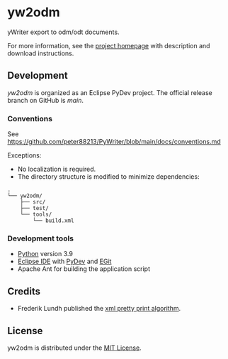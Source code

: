 # yw2odm
yWriter export to odm/odt documents.

For more information, see the [project homepage](https://peter88213.github.io/yw2odm) with description and download instructions.

## Development

*yw2odm* is organized as an Eclipse PyDev project. The official release branch on GitHub is *main*.

### Conventions

See https://github.com/peter88213/PyWriter/blob/main/docs/conventions.md

Exceptions:
- No localization is required.
- The directory structure is modified to minimize dependencies:

```
.
└── yw2odm/
    ├── src/
    ├── test/
    └── tools/ 
        └── build.xml
```

### Development tools

- [Python](https://python.org) version 3.9
- [Eclipse IDE](https://eclipse.org) with [PyDev](https://pydev.org) and [EGit](https://www.eclipse.org/egit/)
- Apache Ant for building the application script

## Credits

- Frederik Lundh published the [xml pretty print algorithm](http://effbot.org/zone/element-lib.htm#prettyprint).

## License

yw2odm is distributed under the [MIT License](http://www.opensource.org/licenses/mit-license.php).
